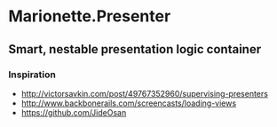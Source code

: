 Marionette.Presenter
====================

## Smart, nestable presentation logic container

### Inspiration

- http://victorsavkin.com/post/49767352960/supervising-presenters
- http://www.backbonerails.com/screencasts/loading-views
- https://github.com/JideOsan